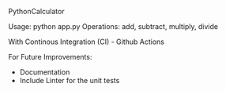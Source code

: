 PythonCalculator

Usage: python app.py <operation> <num1> <num2>
Operations: add, subtract, multiply, divide

With Continous Integration (CI) - Github Actions


For Future Improvements:
- Documentation
- Include Linter for the unit tests
